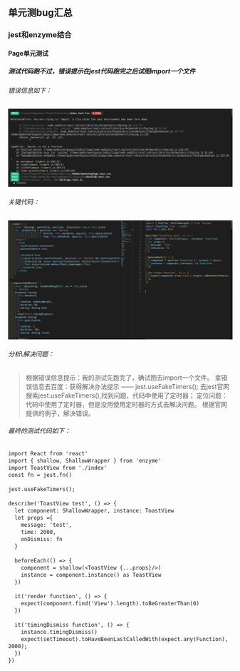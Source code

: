 ## 单元测bug汇总

### jest和enzyme结合

#### Page单元测试

##### 测试代码跑不过，错误提示在jest代码跑完之后试图import一个文件

###### 错误信息如下：
![错误提示信息](./Images/单元测试bug汇总image/有动画的情况下单元测试报错.png)

###### 关键代码：
![关键代码](./Images/单元测试bug汇总image/关键代码段.png)

###### 分析\解决问题：
> 根据错误信息提示：我的测试先跑完了，确试图去import一个文件。
> 拿错误信息去百度：获得解决办法提示 —— jest.useFakeTimers();
> 去jest官网搜索jest.useFakeTimers(),找到问题，代码中使用了定时器；
> 定位问题：代码中使用了定时器，但是没用使用定时器的方式去解决问题。
> 根据官网提供的例子，解决错误。
###### 最终的测试代码如下：

```
import React from 'react'
import { shallow, ShallowWrapper } from 'enzyme'
import ToastView from './index'
const fn = jest.fn()

jest.useFakeTimers();

describe('ToastView test', () => {
  let component: ShallowWrapper, instance: ToastView
  let props ={
    message: 'test',
    time: 2000,
    onDismiss: fn
  }

  beforeEach(() => {
    component = shallow(<ToastView {...props}/>)
    instance = component.instance() as ToastView
  })

  it('render function', () => {
    expect(component.find('View').length).toBeGreaterThan(0)
  })

  it('timingDismiss function', () => {
    instance.timingDismiss()
    expect(setTimeout).toHaveBeenLastCalledWith(expect.any(Function), 2000);
  })
})
```













